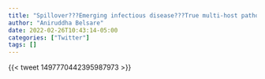 ```yaml
---
title: "Spillover???Emerging infectious disease???True multi-host pathogen"
author: "Aniruddha Belsare"
date: 2022-02-26T10:43:14-05:00
categories: ["Twitter"]
tags: []
---
```

{{< tweet 1497770442395987973 >}}



